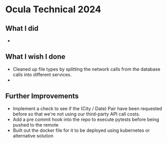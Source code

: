 # Ocula Technical 2024

## What I did
* 
  
## What I wish I done
* Cleaned up file types by splitting the network calls from the database calls into different services.
* 

## Further Improvements
* Implement a check to see if the (City / Date) Pair have been requested before so that we're not using our third-party API call costs. 
* Add a pre commit hook into the repo to execute pytests before being pushed to the remote
* Built out the docker file for it to be deployed using kubernetes or alternative solution

